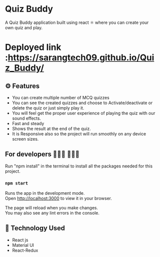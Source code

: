 # Quiz Buddy
A Quiz Buddy application built using react ⚛️ where you can create your own quiz and play.

# Deployed link :https://sarangtech09.github.io/Quiz_Buddy/

## ⚙️ Features
* You can create multiple number of MCQ quizzes
* You can see the created quizzes and choose to Activate/deactivate or delete the quiz or just simply play it.
* You will feel get the proper user experience of playing the quiz with our sound effects.
* Fast and steady
* Shows the result at the end of the quiz.
* It is Responsive also so the project will run smoothly on any device screen sizes.

## For developers 👩🏼‍💻 🧑🏼‍💻

Run "npm install" in the terminal to install all the packages needed for this project.

### `npm start`

Runs the app in the development mode.\
Open [http://localhost:3000](http://localhost:3000) to view it in your browser.

The page will reload when you make changes.\
You may also see any lint errors in the console.

## 🚀 Technology Used

* React js
* Material UI
* React-Redux
